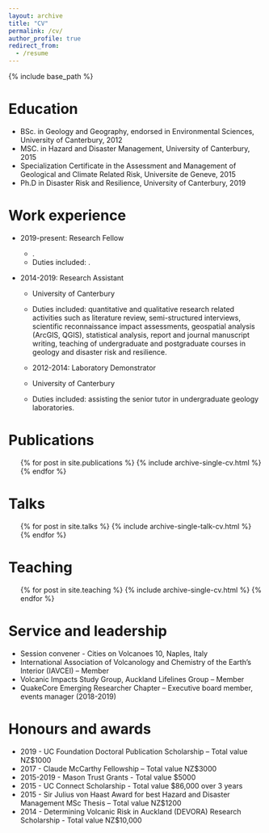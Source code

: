 ```yaml
---
layout: archive
title: "CV"
permalink: /cv/
author_profile: true
redirect_from:
  - /resume
---
```


{% include base_path %}

Education
======
* BSc. in Geology and Geography, endorsed in Environmental Sciences, University of Canterbury, 2012
* MSC. in Hazard and Disaster Management, University of Canterbury, 2015
* Specialization Certificate in the Assessment and Management of Geological and Climate Related Risk, Universite de Geneve, 2015
* Ph.D in Disaster Risk and Resilience, University of Canterbury, 2019 

Work experience
======
* 2019-present: Research Fellow
  * .
  * Duties included: .

* 2014-2019: Research Assistant
  * University of Canterbury
  * Duties included: quantitative and qualitative research related activities such as literature review, semi-structured interviews, scientific reconnaissance impact assessments, geospatial analysis (ArcGIS, QGIS), statistical analysis, report and journal manuscript writing, teaching of undergraduate and postgraduate courses in geology and disaster risk and resilience.
  
  * 2012-2014: Laboratory Demonstrator
  * University of Canterbury
  * Duties included: assisting the senior tutor in undergraduate geology laboratories.
  

Publications
======
  <ul>{% for post in site.publications %}
    {% include archive-single-cv.html %}
  {% endfor %}</ul>
  
Talks
======
  <ul>{% for post in site.talks %}
    {% include archive-single-talk-cv.html %}
  {% endfor %}</ul>
  
Teaching
======
  <ul>{% for post in site.teaching %}
    {% include archive-single-cv.html %}
  {% endfor %}</ul>
  
Service and leadership
======
* Session convener - Cities on Volcanoes 10, Naples, Italy
* International Association of Volcanology and Chemistry of the Earth’s Interior (IAVCEI) – Member
* Volcanic Impacts Study Group, Auckland Lifelines Group – Member
* QuakeCore Emerging Researcher Chapter – Executive board member, events manager (2018-2019)


Honours and awards
======
* 2019 - UC Foundation Doctoral Publication Scholarship – Total value NZ$1000
* 2017 - Claude McCarthy Fellowship – Total value NZ$3000
* 2015-2019 - Mason Trust Grants - Total value $5000  
* 2015 - UC Connect Scholarship - Total value $86,000 over 3 years
* 2015 - Sir Julius von Haast Award for best Hazard and Disaster Management MSc Thesis – Total value NZ$1200
* 2014 - Determining Volcanic Risk in Auckland (DEVORA) Research Scholarship - Total value NZ$10,000 
